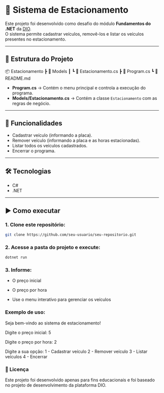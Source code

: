 # 🚗 Sistema de Estacionamento

Este projeto foi desenvolvido como desafio do módulo **Fundamentos do .NET** da [DIO](https://www.dio.me/).  
O sistema permite cadastrar veículos, removê-los e listar os veículos presentes no estacionamento.

---

## 📂 Estrutura do Projeto

📦 Estacionamento
┣ 📂 Models
┃ ┗ 📜 Estacionamento.cs
┣ 📜 Program.cs
┗ 📜 README.md

- **Program.cs** → Contém o menu principal e controla a execução do programa.  
- **Models/Estacionamento.cs** → Contém a classe `Estacionamento` com as regras de negócio.  

---

## 📌 Funcionalidades

- Cadastrar veículo (informando a placa).
- Remover veículo (informando a placa e as horas estacionadas).
- Listar todos os veículos cadastrados.
- Encerrar o programa.

---

## 🛠️ Tecnologias

- C#
- .NET

---

## ▶️ Como executar

### 1. Clone este repositório:
   ```bash
   git clone https://github.com/seu-usuario/seu-repositorio.git
   ```
### 2. Acesse a pasta do projeto e execute:
  ```bash
dotnet run
```

### 3. Informe:

- O preço inicial

- O preço por hora

- Use o menu interativo para gerenciar os veículos

### Exemplo de uso: 

Seja bem-vindo ao sistema de estacionamento!

Digite o preço inicial:
5

Digite o preço por hora:
2

Digite a sua opção:
1 - Cadastrar veículo
2 - Remover veículo
3 - Listar veículos
4 - Encerrar

### 📄 Licença

Este projeto foi desenvolvido apenas para fins educacionais e foi baseado no projeto de desenvolvimento da plataforma DIO.



